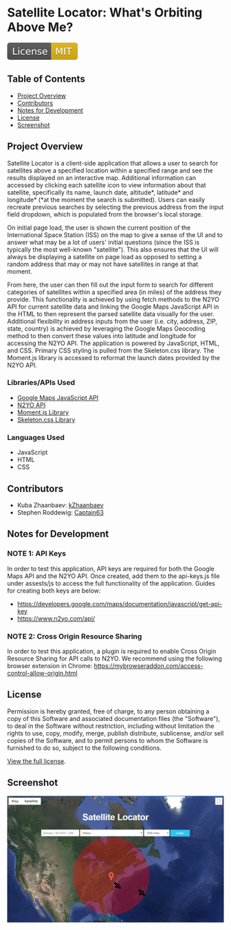# Satellite Locator: What's Orbiting Above Me?

![MIT license badge](./assets/images/mit-license.svg)

## Table of Contents
- [Project Overview](#project-overview)
- [Contributors](#contributors)
- [Notes for Development](#notes-for-development)
- [License](#license)
- [Screenshot](#screenshot)

## Project Overview
Satellite Locator is a client-side application that allows a user to search for satellites above a specified location within a specified range and see the results displayed on an interactive map. Additional information can accessed by clicking each satellite icon to view information about that satellite, specifically its name, launch date, altitude*, latitude* and longitude* (*at the moment the search is submitted). Users can easily recreate previous searches by selecting the previous address from the input field dropdown, which is populated from the browser's local storage.

On initial page load, the user is shown the current position of the International Space Station (ISS) on the map to give a sense of the UI and to answer what may be a lot of users' initial questions (since the ISS is typically the most well-known "satellite"). This also ensures that the UI will always be displaying a satellite on page load as opposed to setting a random address that may or may not have satellites in range at that moment. 

From here, the user can then fill out the input form to search for different categories of satellites within a specified area (in miles) of the address they provide. This functionality is achieved by using fetch methods to the N2YO API for current satellite data and linking the Google Maps JavaScript API in the HTML to then represent the parsed satellite data visually for the user. Additional flexibility in address inputs from the user (i.e. city, address, ZIP, state, country) is achieved by leveraging the Google Maps Geocoding method to then convert these values into latitude and longitude for accessing the N2YO API. The application is powered by JavaScript, HTML, and CSS. Primary CSS styling is pulled from the Skeleton.css library. The Moment.js library is accessed to reformat the launch dates provided by the N2YO API.

### Libraries/APIs Used
- [Google Maps JavaScript API](https://developers.google.com/maps/documentation/javascript/overview)
- [N2YO API](https://www.n2yo.com/api/)
- [Moment.js Library](https://momentjs.com/)
- [Skeleton.css Library](http://getskeleton.com/)

### Languages Used
- JavaScript
- HTML
- CSS

## Contributors
- Kuba Zhaanbaev: [kZhaanbaev](https://github.com/kZhaanbaev)
- Stephen Roddewig: [Captain63](https://github.com/Captain63)

## Notes for Development
### NOTE 1: API Keys
In order to test this application, API keys are required for both the Google Maps API and the N2YO API. Once created, add them to the api-keys.js file under assests/js to access the full functionality of the application. Guides for creating both keys are below:
- https://developers.google.com/maps/documentation/javascript/get-api-key
- https://www.n2yo.com/api/

### NOTE 2: Cross Origin Resource Sharing
In order to test this application, a plugin is required to enable Cross Origin Resource Sharing for API calls to N2YO. We recommend using the following browser extension in Chrome: https://mybrowseraddon.com/access-control-allow-origin.html

## License
Permission is hereby granted, free of charge, to any person obtaining a copy of this Software and associated documentation files (the "Software"), to deal in the Software without  restriction, including without limitation the rights to use, copy, modify, merge, publish distribute, sublicense, and/or sell copies of the Software, and to permit persons to whom the Software is furnished to do so, subject to the following conditions.

[View the full license](./LICENSE).

## Screenshot
![Application showing military satellites within a 1,000 mile radius of Arlington, VA, USA](./assets/images/completed-application-capture.PNG)